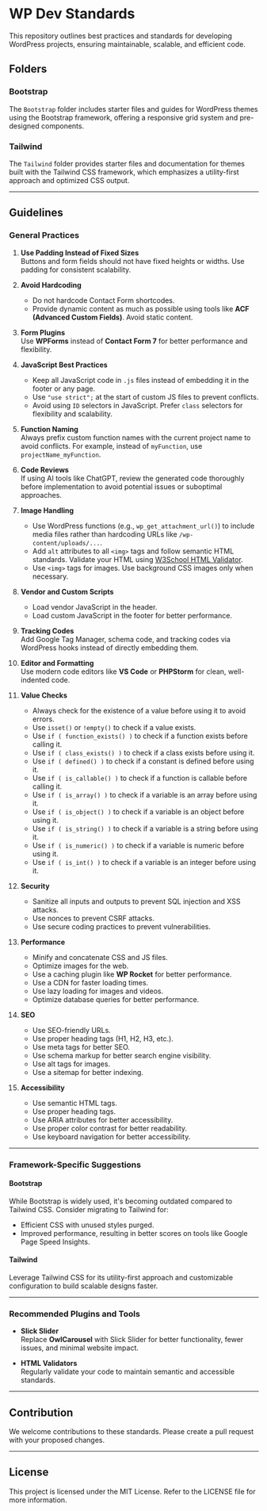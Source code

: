 # WP Dev Standards

This repository outlines best practices and standards for developing WordPress projects, ensuring maintainable, scalable, and efficient code.

## Folders

### Bootstrap
The `Bootstrap` folder includes starter files and guides for WordPress themes using the Bootstrap framework, offering a responsive grid system and pre-designed components.

### Tailwind
The `Tailwind` folder provides starter files and documentation for themes built with the Tailwind CSS framework, which emphasizes a utility-first approach and optimized CSS output.

---

## Guidelines

### General Practices
1. **Use Padding Instead of Fixed Sizes**  
   Buttons and form fields should not have fixed heights or widths. Use padding for consistent scalability.

2. **Avoid Hardcoding**
    - Do not hardcode Contact Form shortcodes.
    - Provide dynamic content as much as possible using tools like **ACF (Advanced Custom Fields)**. Avoid static content.

3. **Form Plugins**  
   Use **WPForms** instead of **Contact Form 7** for better performance and flexibility.

4. **JavaScript Best Practices**
    - Keep all JavaScript code in `.js` files instead of embedding it in the footer or any page.
    - Use `"use strict";` at the start of custom JS files to prevent conflicts.
    - Avoid using `ID` selectors in JavaScript. Prefer `class` selectors for flexibility and scalability.

5. **Function Naming**  
   Always prefix custom function names with the current project name to avoid conflicts. For example, instead of `myFunction`, use `projectName_myFunction`.

6. **Code Reviews**  
   If using AI tools like ChatGPT, review the generated code thoroughly before implementation to avoid potential issues or suboptimal approaches.

7. **Image Handling**
    - Use WordPress functions (e.g., `wp_get_attachment_url()`) to include media files rather than hardcoding URLs like `/wp-content/uploads/...`.
    - Add `alt` attributes to all `<img>` tags and follow semantic HTML standards. Validate your HTML using [W3School HTML Validator](https://validator.w3.org/).
    - Use `<img>` tags for images. Use background CSS images only when necessary.

8. **Vendor and Custom Scripts**
    - Load vendor JavaScript in the header.
    - Load custom JavaScript in the footer for better performance.

9. **Tracking Codes**  
   Add Google Tag Manager, schema code, and tracking codes via WordPress hooks instead of directly embedding them.

10. **Editor and Formatting**  
    Use modern code editors like **VS Code** or **PHPStorm** for clean, well-indented code.

11. **Value Checks**
    - Always check for the existence of a value before using it to avoid errors.
    - Use `isset()` or `!empty()` to check if a value exists.
    - Use `if ( function_exists() )` to check if a function exists before calling it.
    - Use `if ( class_exists() )` to check if a class exists before using it.
    - Use `if ( defined() )` to check if a constant is defined before using it.
    - Use `if ( is_callable() )` to check if a function is callable before calling it.
    - Use `if ( is_array() )` to check if a variable is an array before using it.
    - Use `if ( is_object() )` to check if a variable is an object before using it.
    - Use `if ( is_string() )` to check if a variable is a string before using it.
    - Use `if ( is_numeric() )` to check if a variable is numeric before using it.
    - Use `if ( is_int() )` to check if a variable is an integer before using it.
    
12. **Security**
    - Sanitize all inputs and outputs to prevent SQL injection and XSS attacks.
    - Use nonces to prevent CSRF attacks.
    - Use secure coding practices to prevent vulnerabilities.

13. **Performance**
    - Minify and concatenate CSS and JS files.
    - Optimize images for the web.
    - Use a caching plugin like **WP Rocket** for better performance.
    - Use a CDN for faster loading times.
    - Use lazy loading for images and videos.
    - Optimize database queries for better performance.

14. **SEO**
    - Use SEO-friendly URLs.
    - Use proper heading tags (H1, H2, H3, etc.).
    - Use meta tags for better SEO.
    - Use schema markup for better search engine visibility.
    - Use alt tags for images.
    - Use a sitemap for better indexing.

15. **Accessibility**
    - Use semantic HTML tags.
    - Use proper heading tags.
    - Use ARIA attributes for better accessibility.
    - Use proper color contrast for better readability.
    - Use keyboard navigation for better accessibility.

---

### Framework-Specific Suggestions

#### Bootstrap
While Bootstrap is widely used, it's becoming outdated compared to Tailwind CSS. Consider migrating to Tailwind for:
- Efficient CSS with unused styles purged.
- Improved performance, resulting in better scores on tools like Google Page Speed Insights.

#### Tailwind
Leverage Tailwind CSS for its utility-first approach and customizable configuration to build scalable designs faster.

---

### Recommended Plugins and Tools
- **Slick Slider**  
  Replace **OwlCarousel** with Slick Slider for better functionality, fewer issues, and minimal website impact.

- **HTML Validators**  
  Regularly validate your code to maintain semantic and accessible standards.

---

## Contribution
We welcome contributions to these standards. Please create a pull request with your proposed changes.

---

## License
This project is licensed under the MIT License. Refer to the LICENSE file for more information.
